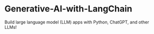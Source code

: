 # Generative-AI-with-LangChain
Build large language model (LLM) apps with Python, ChatGPT, and other LLMs!
